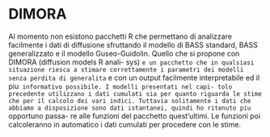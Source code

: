 # DIMORA

Al momento non esistono pacchetti R che permettano di analizzare facilmente i dati di diffusione sfruttando il modello di BASS standard, BASS generalizzato e il modello Guseo-Guidolin. Quello che si propone con DIMORA (diffusion models R anali- sys) `e un pacchetto che in qualsiasi situazione riesca a stimare correttamente i parametri dei modelli senza perdita di generalita` e con un output facilmente interpretabile ed il piu` informativo possibile. I modelli presentati nel capi- tolo precedente utilizzano i dati cumulati sia per quanto riguarda le stime che per il calcolo dei vari indici. Tuttavia solitamente i dati che abbiamo a disposizione sono dati istantanei, quindi ho ritenuto piu` opportuno passa- re alle funzioni del pacchetto quest’ultimi. Le funzioni poi calcoleranno in automatico i dati cumulati per procedere con le stime.